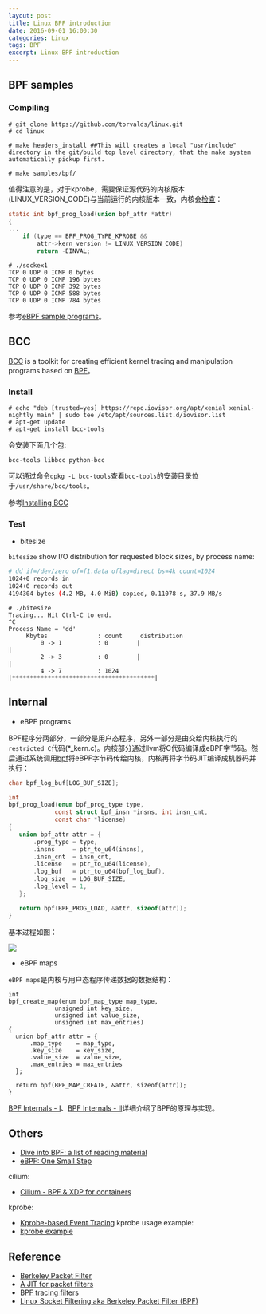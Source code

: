 ```yaml
---
layout: post
title: Linux BPF introduction
date: 2016-09-01 16:00:30
categories: Linux
tags: BPF
excerpt: Linux BPF introduction
---
```


## BPF samples

### Compiling

```
# git clone https://github.com/torvalds/linux.git
# cd linux

# make headers_install ##This will creates a local "usr/include" directory in the git/build top level directory, that the make system automatically pickup first.

# make samples/bpf/
```

值得注意的是，对于kprobe，需要保证源代码的内核版本(LINUX_VERSION_CODE)与当前运行的内核版本一致，内核会[检查](https://github.com/torvalds/linux/blob/master/kernel/bpf/syscall.c#L744)：

```c
static int bpf_prog_load(union bpf_attr *attr)
{
...
	if (type == BPF_PROG_TYPE_KPROBE &&
	    attr->kern_version != LINUX_VERSION_CODE)
		return -EINVAL;
```


```
# ./sockex1
TCP 0 UDP 0 ICMP 0 bytes
TCP 0 UDP 0 ICMP 196 bytes
TCP 0 UDP 0 ICMP 392 bytes
TCP 0 UDP 0 ICMP 588 bytes
TCP 0 UDP 0 ICMP 784 bytes
```

参考[eBPF sample programs](https://github.com/torvalds/linux/tree/master/samples/bpf)。

## BCC

[BCC](https://github.com/iovisor/bcc) is a toolkit for creating efficient kernel tracing and manipulation programs based on [BPF](https://www.kernel.org/doc/Documentation/networking/filter.txt)。

### Install

```
# echo "deb [trusted=yes] https://repo.iovisor.org/apt/xenial xenial-nightly main" | sudo tee /etc/apt/sources.list.d/iovisor.list
# apt-get update
# apt-get install bcc-tools
```

会安装下面几个包:

```
bcc-tools libbcc python-bcc
```

可以通过命令`dpkg -L bcc-tools`查看`bcc-tools`的安装目录位于`/usr/share/bcc/tools`。


参考[Installing BCC](https://github.com/iovisor/bcc/blob/master/INSTALL.md)


### Test

* bitesize

`bitesize` show I/O distribution for requested block sizes, by process name:

```sh
# dd if=/dev/zero of=f1.data oflag=direct bs=4k count=1024 
1024+0 records in
1024+0 records out
4194304 bytes (4.2 MB, 4.0 MiB) copied, 0.11078 s, 37.9 MB/s
```

```
# ./bitesize
Tracing... Hit Ctrl-C to end.
^C
Process Name = 'dd'
     Kbytes              : count     distribution
         0 -> 1          : 0        |                                        |
         2 -> 3          : 0        |                                        |
         4 -> 7          : 1024     |****************************************|
```


## Internal

* eBPF programs

BPF程序分两部分，一部分是用户态程序，另外一部分是由交给内核执行的`restricted C`代码(*_kern.c)。内核部分通过llvm将C代码编译成eBPF字节码。然后通过系统调用[bpf](http://man7.org/linux/man-pages/man2/bpf.2.html)将eBPF字节码传给内核，内核再将字节码JIT编译成机器码并执行：

```c
char bpf_log_buf[LOG_BUF_SIZE];

int
bpf_prog_load(enum bpf_prog_type type,
             const struct bpf_insn *insns, int insn_cnt,
             const char *license)
{
   union bpf_attr attr = {
       .prog_type = type,
       .insns     = ptr_to_u64(insns),
       .insn_cnt  = insn_cnt,
       .license   = ptr_to_u64(license),
       .log_buf   = ptr_to_u64(bpf_log_buf),
       .log_size  = LOG_BUF_SIZE,
       .log_level = 1,
   };

   return bpf(BPF_PROG_LOAD, &attr, sizeof(attr));
}
```

基本过程如图：

![](/assets/bfp/bpf-intro-1.png)

* eBPF maps

`eBPF maps`是内核与用户态程序传递数据的数据结构：

```
int
bpf_create_map(enum bpf_map_type map_type,
             unsigned int key_size,
             unsigned int value_size,
             unsigned int max_entries)
{
  union bpf_attr attr = {
      .map_type    = map_type,
      .key_size    = key_size,
      .value_size  = value_size,
      .max_entries = max_entries
  };

  return bpf(BPF_MAP_CREATE, &attr, sizeof(attr));
}
```

[BPF Internals - I](https://github.com/iovisor/bpf-docs/blob/master/bpf-internals-1.md)、[BPF Internals - II](https://github.com/iovisor/bpf-docs/blob/master/bpf-internals-2.md)详细介绍了BPF的原理与实现。

## Others

* [Dive into BPF: a list of reading material](https://qmonnet.github.io/whirl-offload/2016/09/01/dive-into-bpf/)
* [eBPF: One Small Step](http://www.brendangregg.com/blog/2015-05-15/ebpf-one-small-step.html)

cilium:

* [Cilium - BPF & XDP for containers](https://github.com/cilium/cilium)


kprobe:

* [Kprobe-based Event Tracing](https://www.kernel.org/doc/Documentation/trace/kprobetrace.txt)
kprobe usage example:
* [kprobe example](https://github.com/hustcat/perf-tools/blob/master/kernel/kprobe)



## Reference

* [Berkeley Packet Filter](https://en.wikipedia.org/wiki/Berkeley_Packet_Filter)
* [A JIT for packet filters](https://lwn.net/Articles/437981/)
* [BPF tracing filters](https://lwn.net/Articles/575531/)
* [Linux Socket Filtering aka Berkeley Packet Filter (BPF)](https://www.kernel.org/doc/Documentation/networking/filter.txt)